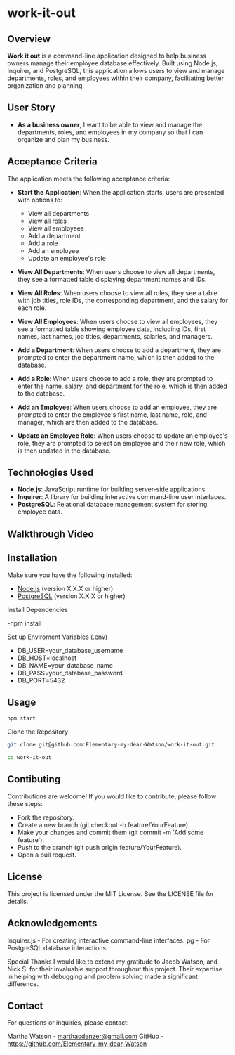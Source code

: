 # work-it-out

## Overview

**Work it out** is a command-line application designed to help business owners manage their employee database effectively. Built using Node.js, Inquirer, and PostgreSQL, this application allows users to view and manage departments, roles, and employees within their company, facilitating better organization and planning.

## User Story

- **As a business owner**, I want to be able to view and manage the departments, roles, and employees in my company so that I can organize and plan my business.

## Acceptance Criteria

The application meets the following acceptance criteria:

- **Start the Application**: When the application starts, users are presented with options to:
  - View all departments
  - View all roles
  - View all employees
  - Add a department
  - Add a role
  - Add an employee
  - Update an employee's role

- **View All Departments**: When users choose to view all departments, they see a formatted table displaying department names and IDs.

- **View All Roles**: When users choose to view all roles, they see a table with job titles, role IDs, the corresponding department, and the salary for each role.

- **View All Employees**: When users choose to view all employees, they see a formatted table showing employee data, including IDs, first names, last names, job titles, departments, salaries, and managers.

- **Add a Department**: When users choose to add a department, they are prompted to enter the department name, which is then added to the database.

- **Add a Role**: When users choose to add a role, they are prompted to enter the name, salary, and department for the role, which is then added to the database.

- **Add an Employee**: When users choose to add an employee, they are prompted to enter the employee's first name, last name, role, and manager, which are then added to the database.

- **Update an Employee Role**: When users choose to update an employee's role, they are prompted to select an employee and their new role, which is then updated in the database.

## Technologies Used

- **Node.js**: JavaScript runtime for building server-side applications.
- **Inquirer**: A library for building interactive command-line user interfaces.
- **PostgreSQL**: Relational database management system for storing employee data.

## Walkthrough Video


## Installation

Make sure you have the following installed:

- [Node.js](https://nodejs.org/en/download/) (version X.X.X or higher)
- [PostgreSQL](https://www.postgresql.org/download/) (version X.X.X or higher)

Install Dependencies

-npm install

Set up Enviroment Variables (.env)

- DB_USER=your_database_username
- DB_HOST=localhost
- DB_NAME=your_database_name
- DB_PASS=your_database_password
- DB_PORT=5432

## Usage

```bash
npm start
```

Clone the Repository

```bash
git clone git@github.com:Elementary-my-dear-Watson/work-it-out.git

cd work-it-out
```

## Contibuting 

Contributions are welcome! If you would like to contribute, please follow these steps:
- Fork the repository.
- Create a new branch (git checkout -b feature/YourFeature).
- Make your changes and commit them (git commit -m 'Add some feature').
- Push to the branch (git push origin feature/YourFeature).
- Open a pull request.

## License 

This project is licensed under the MIT License. See the LICENSE file for details.

## Acknowledgements

Inquirer.js - For creating interactive command-line interfaces.
pg - For PostgreSQL database interactions.

Special Thanks
I would like to extend my gratitude to Jacob Watson, and Nick S. for their invaluable support throughout this project. Their expertise in helping with debugging and problem solving made a significant difference.
## Contact

For questions or inquiries, please contact:

Martha Watson - marthacdenzer@gmail.com
GitHub - https://github.com/Elementary-my-dear-Watson